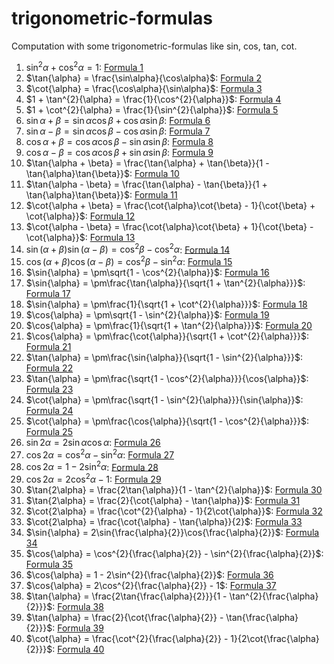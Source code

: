 # trigonometric-formulas

Computation with some trigonometric-formulas like sin, cos, tan, cot.


1. $\sin^{2}\alpha + \cos^{2}\alpha = 1$: [Formula 1](./formula1/README.md)
2. $\tan{\alpha} = \frac{\sin\alpha}{\cos\alpha}$: [Formula 2](./formula2/README.md)
3. $\cot{\alpha} = \frac{\cos\alpha}{\sin\alpha}$: [Formula 3](./formula3/README.md)
4. $1 + \tan^{2}{\alpha} = \frac{1}{\cos^{2}{\alpha}}$: [Formula 4](./formula4/README.md)
5. $1 + \cot^{2}{\alpha} = \frac{1}{\sin^{2}{\alpha}}$: [Formula 5](./formula5/README.md)
6. $\sin{\alpha + \beta} = \sin{\alpha}\cos{\beta} + \cos{\alpha}\sin{\beta}$: [Formula 6](./formula6/README.md)
7. $\sin{\alpha - \beta} = \sin{\alpha}\cos{\beta} - \cos{\alpha}\sin{\beta}$: [Formula 7](./formula7/README.md)
8. $\cos{\alpha + \beta} = \cos{\alpha}\cos{\beta} - \sin{\alpha}\sin{\beta}$: [Formula 8](./formula8/README.md)
9. $\cos{\alpha - \beta} = \cos{\alpha}\cos{\beta} + \sin{\alpha}\sin{\beta}$: [Formula 9](./formula9/README.md)
10. $\tan{\alpha + \beta} = \frac{\tan{\alpha} + \tan{\beta}}{1 - \tan{\alpha}\tan{\beta}}$: [Formula 10](./formula10/README.md)
11. $\tan{\alpha - \beta} = \frac{\tan{\alpha} - \tan{\beta}}{1 + \tan{\alpha}\tan{\beta}}$: [Formula 11](./formula11/README.md)
12. $\cot{\alpha + \beta} = \frac{\cot{\alpha}\cot{\beta} - 1}{\cot{\beta} + \cot{\alpha}}$: [Formula 12](./formula12/README.md)
13. $\cot{\alpha - \beta} = \frac{\cot{\alpha}\cot{\beta} + 1}{\cot{\beta} - \cot{\alpha}}$: [Formula 13](./formula13/README.md)
14. $\sin{(\alpha + \beta)}\sin{(\alpha - \beta)} = \cos^{2}{\beta} - \cos^{2}{\alpha}$: [Formula 14](./formula14/README.md)
15. $\cos{(\alpha + \beta)}\cos{(\alpha - \beta)} = \cos^{2}{\beta} - \sin^{2}{\alpha}$: [Formula 15](./formula15/README.md)
16. $\sin{\alpha} = \pm\sqrt{1 - \cos^{2}{\alpha}}$: [Formula 16](./formula16/README.md)
17. $\sin{\alpha} = \pm\frac{\tan{\alpha}}{\sqrt{1 + \tan^{2}{\alpha}}}$: [Formula 17](./formula17/README.md)
18. $\sin{\alpha} = \pm\frac{1}{\sqrt{1 + \cot^{2}{\alpha}}}$: [Formula 18](./formula18/README.md)
19. $\cos{\alpha} = \pm\sqrt{1 - \sin^{2}{\alpha}}$: [Formula 19](./formula19/README.md)
20. $\cos{\alpha} = \pm\frac{1}{\sqrt{1 + \tan^{2}{\alpha}}}$: [Formula 20](./formula20/README.md)
21. $\cos{\alpha} = \pm\frac{\cot{\alpha}}{\sqrt{1 + \cot^{2}{\alpha}}}$: [Formula 21](./formula21/README.md)
22. $\tan{\alpha} = \pm\frac{\sin{\alpha}}{\sqrt{1 - \sin^{2}{\alpha}}}$: [Formula 22](./formula22/README.md)
23. $\tan{\alpha} = \pm\frac{\sqrt{1 - \cos^{2}{\alpha}}}{\cos{\alpha}}$: [Formula 23](./formula23/README.md)
24. $\cot{\alpha} = \pm\frac{\sqrt{1 - \sin^{2}{\alpha}}}{\sin{\alpha}}$: [Formula 24](./formula24/README.md)
25. $\cot{\alpha} = \pm\frac{\cos{\alpha}}{\sqrt{1 - \cos^{2}{\alpha}}}$: [Formula 25](./formula25/README.md)
26. $\sin{2\alpha} = 2\sin{\alpha}\cos{\alpha}$: [Formula 26](./formula26/README.md)
27. $\cos{2\alpha} = \cos^{2}{\alpha} - \sin^{2}{\alpha}$: [Formula 27](./formula27/README.md)
28. $\cos{2\alpha} = 1 - 2\sin^{2}{\alpha}$: [Formula 28](./formula28/README.md)
29. $\cos{2\alpha} = 2\cos^{2}{\alpha} - 1$: [Formula 29](./formula29/README.md)
30. $\tan{2\alpha} = \frac{2\tan{\alpha}}{1 - \tan^{2}{\alpha}}$: [Formula 30](./formula30/README.md)
31. $\tan{2\alpha} = \frac{2}{\cot{\alpha} - \tan{\alpha}}$: [Formula 31](./formula31/README.md)
32. $\cot{2\alpha} = \frac{\cot^{2}{\alpha} - 1}{2\cot{\alpha}}$: [Formula 32](./formula32/README.md)
33. $\cot{2\alpha} = \frac{\cot{\alpha} - \tan{\alpha}}{2}$: [Formula 33](./formula33/README.md)
34. $\sin{\alpha} = 2\sin{\frac{\alpha}{2}}\cos{\frac{\alpha}{2}}$: [Formula 34](./formula34/README.md)
35. $\cos{\alpha} = \cos^{2}{\frac{\alpha}{2}} - \sin^{2}{\frac{\alpha}{2}}$: [Formula 35](./formula35/README.md)
36. $\cos{\alpha} = 1 - 2\sin^{2}{\frac{\alpha}{2}}$: [Formula 36](./formula36/README.md)
37. $\cos{\alpha} = 2\cos^{2}{\frac{\alpha}{2}} - 1$: [Formula 37](./formula37/README.md)
38. $\tan{\alpha} = \frac{2\tan{\frac{\alpha}{2}}}{1 - \tan^{2}{\frac{\alpha}{2}}}$: [Formula 38](./formula38/README.md)
39. $\tan{\alpha} = \frac{2}{\cot{\frac{\alpha}{2}} - \tan{\frac{\alpha}{2}}}$: [Formula 39](./formula39/README.md)
40. $\cot{\alpha} = \frac{\cot^{2}{\frac{\alpha}{2}} - 1}{2\cot{\frac{\alpha}{2}}}$: [Formula 40](./formula40/README.md)
